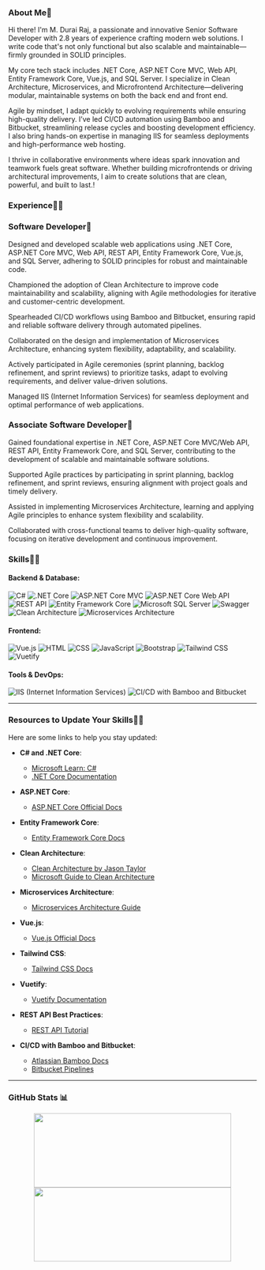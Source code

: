 ### About Me👋
Hi there! I'm M. Durai Raj, a passionate and innovative Senior Software Developer with 2.8 years of experience crafting modern web solutions. I write code that's not only functional but also scalable and maintainable—firmly grounded in SOLID principles.

My core tech stack includes .NET Core, ASP.NET Core MVC, Web API, Entity Framework Core, Vue.js, and SQL Server. I specialize in Clean Architecture, Microservices, and Microfrontend Architecture—delivering modular, maintainable systems on both the back end and front end.

Agile by mindset, I adapt quickly to evolving requirements while ensuring high-quality delivery. I’ve led CI/CD automation using Bamboo and Bitbucket, streamlining release cycles and boosting development efficiency. I also bring hands-on expertise in managing IIS for seamless deployments and high-performance web hosting.

I thrive in collaborative environments where ideas spark innovation and teamwork fuels great software. Whether building microfrontends or driving architectural improvements, I aim to create solutions that are clean, powerful, and built to last.!

### Experience👨‍💻
### Software Developer🌟
Designed and developed scalable web applications using .NET Core, ASP.NET Core MVC, Web API, REST API, Entity Framework Core, Vue.js, and SQL Server, adhering to SOLID principles for robust and maintainable code.

Championed the adoption of Clean Architecture to improve code maintainability and scalability, aligning with Agile methodologies for iterative and customer-centric development.

Spearheaded CI/CD workflows using Bamboo and Bitbucket, ensuring rapid and reliable software delivery through automated pipelines.

Collaborated on the design and implementation of Microservices Architecture, enhancing system flexibility, adaptability, and scalability.

Actively participated in Agile ceremonies (sprint planning, backlog refinement, and sprint reviews) to prioritize tasks, adapt to evolving requirements, and deliver value-driven solutions.

Managed IIS (Internet Information Services) for seamless deployment and optimal performance of web applications.

### Associate Software Developer🌟
Gained foundational expertise in .NET Core, ASP.NET Core MVC/Web API, REST API, Entity Framework Core, and SQL Server, contributing to the development of scalable and maintainable software solutions.

Supported Agile practices by participating in sprint planning, backlog refinement, and sprint reviews, ensuring alignment with project goals and timely delivery.

Assisted in implementing Microservices Architecture, learning and applying Agile principles to enhance system flexibility and scalability.

Collaborated with cross-functional teams to deliver high-quality software, focusing on iterative development and continuous improvement.


### Skills👨‍💻

#### Backend & Database:
![C#](https://img.shields.io/badge/c%23-%23239120.svg?style=for-the-badge&logoColor=white)
![.NET Core](https://img.shields.io/badge/.NET%20Core-5C2D91?style=for-the-badge&logoColor=white)
![ASP.NET Core MVC](https://img.shields.io/badge/ASP.NET%20Core%20MVC-%235C2D91.svg?style=for-the-badge&logoColor=white)
![ASP.NET Core Web API](https://img.shields.io/badge/ASP.NET%20Core%20Web%20API-%235C2D91.svg?style=for-the-badge&logoColor=white)
![REST API](https://img.shields.io/badge/REST%20API-%235C2D91.svg?style=for-the-badge&logoColor=white)
![Entity Framework Core](https://img.shields.io/badge/Entity%20Framework%20Core-%23239120.svg?style=for-the-badge&logoColor=white)
![Microsoft SQL Server](https://img.shields.io/badge/Microsoft%20SQL%20Server-CC2927?style=for-the-badge&logoColor=white)
![Swagger](https://img.shields.io/badge/-Swagger-%23Clojure?style=for-the-badge&logoColor=white)
![Clean Architecture](https://img.shields.io/badge/Clean%20Architecture-%23000000.svg?style=for-the-badge&logoColor=white)
![Microservices Architecture](https://img.shields.io/badge/Microservices%20Architecture-%23000000.svg?style=for-the-badge&logoColor=white)

#### Frontend:
![Vue.js](https://img.shields.io/badge/Vue.js-%234FC08D.svg?style=for-the-badge&logoColor=white)
![HTML](https://img.shields.io/badge/html-%23E34F26.svg?style=for-the-badge&logoColor=white)
![CSS](https://img.shields.io/badge/css-%231572B6.svg?style=for-the-badge&logoColor=white)
![JavaScript](https://img.shields.io/badge/javascript-%23323330.svg?style=for-the-badge&logoColor=white)
![Bootstrap](https://img.shields.io/badge/bootstrap-%23563D7C.svg?style=for-the-badge&logoColor=white)
![Tailwind CSS](https://img.shields.io/badge/Tailwind%20CSS-%2338B2AC.svg?style=for-the-badge&logoColor=white)
![Vuetify](https://img.shields.io/badge/Vuetify-%231867C0.svg?style=for-the-badge&logoColor=white)

#### Tools & DevOps:
![IIS (Internet Information Services)](https://img.shields.io/badge/IIS%20(Internet%20Information%20Services)-%235C2D91.svg?style=for-the-badge&logo=microsoft&logoColor=white)
![CI/CD with Bamboo and Bitbucket](https://img.shields.io/badge/CI/CD%20with%20Bamboo%20and%20Bitbucket-%23000000.svg?style=for-the-badge&logoColor=white)

---

### Resources to Update Your Skills👨‍💻
Here are some links to help you stay updated:

- **C# and .NET Core**:
  - [Microsoft Learn: C#](https://learn.microsoft.com/en-us/dotnet/csharp/)
  - [.NET Core Documentation](https://learn.microsoft.com/en-us/dotnet/core/)

- **ASP.NET Core**:
  - [ASP.NET Core Official Docs](https://learn.microsoft.com/en-us/aspnet/core/)

- **Entity Framework Core**:
  - [Entity Framework Core Docs](https://learn.microsoft.com/en-us/ef/)
  
- **Clean Architecture**:
  - [Clean Architecture by Jason Taylor](https://jasontaylor.dev/clean-architecture-getting-started/)
  - [Microsoft Guide to Clean Architecture](https://learn.microsoft.com/en-us/dotnet/architecture/modern-web-apps-azure/common-web-application-architectures)

- **Microservices Architecture**:
  - [Microservices Architecture Guide](https://learn.microsoft.com/en-us/dotnet/architecture/microservices/)

- **Vue.js**:
  - [Vue.js Official Docs](https://vuejs.org/guide/introduction.html)

- **Tailwind CSS**:
  - [Tailwind CSS Docs](https://tailwindcss.com/docs)

- **Vuetify**:
  - [Vuetify Documentation](https://vuetifyjs.com/en/getting-started/installation/)

- **REST API Best Practices**:
  - [REST API Tutorial](https://restfulapi.net/)

- **CI/CD with Bamboo and Bitbucket**:
  - [Atlassian Bamboo Docs](https://confluence.atlassian.com/bamboo/)
  - [Bitbucket Pipelines](https://support.atlassian.com/bitbucket-cloud/docs/get-started-with-bitbucket-pipelines/)
---
<!-- 
![](https://github-readme-streak-stats.herokuapp.com/?user=Durai1309&theme=city_light&hide_border=false)<br/> -->
### GitHub Stats 📊

<p align="center">
  <img width="400" height="150" src="https://github-readme-stats.vercel.app/api/top-langs/?username=Durai1309&theme=city_light&hide_border=false&layout=compact" />
  <img width="400" height="150" src="https://github-readme-streak-stats.herokuapp.com/?user=Durai1309&theme=city_light&hide_border=false" />
</p>

<!-- Proudly created with GPRM ( https://gprm.itsvg.in ) -->
